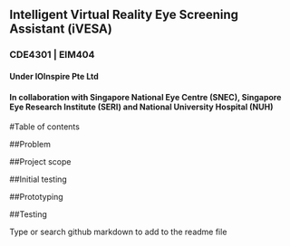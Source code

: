 ## Intelligent Virtual Reality Eye Screening Assistant (iVESA)
### CDE4301 | EIM404


#### Under IOInspire Pte Ltd
#### In collaboration with Singapore National Eye Centre (SNEC), Singapore Eye Research Institute (SERI) and National University Hospital (NUH)


#Table of contents

##Problem

##Project scope

##Initial testing

##Prototyping

##Testing


Type or search github markdown to add to the readme file

